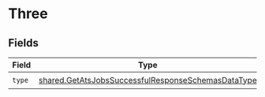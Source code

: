 # Three


## Fields

| Field                                                                                                                    | Type                                                                                                                     | Required                                                                                                                 | Description                                                                                                              |
| ------------------------------------------------------------------------------------------------------------------------ | ------------------------------------------------------------------------------------------------------------------------ | ------------------------------------------------------------------------------------------------------------------------ | ------------------------------------------------------------------------------------------------------------------------ |
| `type`                                                                                                                   | [shared.GetAtsJobsSuccessfulResponseSchemasDataType](../../models/shared/getatsjobssuccessfulresponseschemasdatatype.md) | :heavy_check_mark:                                                                                                       | N/A                                                                                                                      |